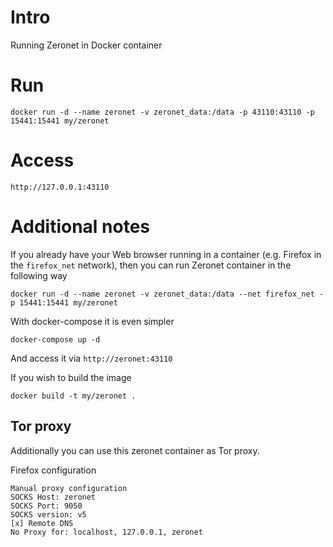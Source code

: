 Intro
=====

Running Zeronet in Docker container


Run
===
```
docker run -d --name zeronet -v zeronet_data:/data -p 43110:43110 -p 15441:15441 my/zeronet
```

Access
======
```
http://127.0.0.1:43110
```

Additional notes
================

If you already have your Web browser running in a container (e.g. Firefox in
the `firefox_net` network), then you can run Zeronet container in the
following way
```
docker run -d --name zeronet -v zeronet_data:/data --net firefox_net -p 15441:15441 my/zeronet
```

With docker-compose it is even simpler
```
docker-compose up -d
```

And access it via `http://zeronet:43110`


If you wish to build the image
```
docker build -t my/zeronet .
```


Tor proxy
---------

Additionally you can use this zeronet container as Tor proxy.

Firefox configuration
```
Manual proxy configuration
SOCKS Host: zeronet
SOCKS Port: 9050
SOCKS version: v5
[x] Remote DNS
No Proxy for: localhost, 127.0.0.1, zeronet
```

